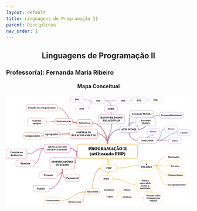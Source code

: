 ```yaml
---
layout: default
title: Linguagens de Programação II
parent: Disciplinas
nav_order: 1
---
```


<h2 align="center"> <span style='font-weight: bold;'>Linguagens de Programação II</span></h2>

<h3> <span style='font-weight: bold;'>Professor(a):</span> Fernanda Maria Ribeiro</h3>

<h4 align="center"> <span style='font-weight: bold;'>Mapa Conceitual</span></h4>

![](../../assets/images/mapalp2.png)
